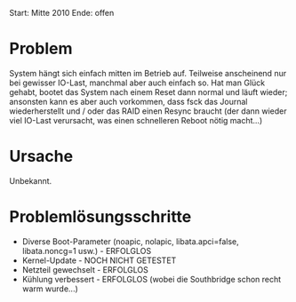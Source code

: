 Start: Mitte 2010
Ende: offen

Problem
=======
System hängt sich einfach mitten im Betrieb auf.
Teilweise anscheinend nur bei gewisser IO-Last, manchmal aber auch einfach so.
Hat man Glück gehabt, bootet das System nach einem Reset dann normal und läuft wieder; ansonsten kann es aber auch vorkommen, dass fsck das Journal wiederherstellt und / oder das RAID einen Resync braucht (der dann wieder viel IO-Last verursacht, was einen schnelleren Reboot nötig macht...)

Ursache
=======
Unbekannt.

Problemlösungsschritte
======================
* Diverse Boot-Parameter (noapic, nolapic, libata.apci=false, libata.noncg=1 usw.) - ERFOLGLOS
* Kernel-Update - NOCH NICHT GETESTET
* Netzteil gewechselt - ERFOLGLOS
* Kühlung verbessert - ERFOLGLOS (wobei die Southbridge schon recht warm wurde...)